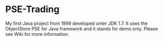 # PSE-Trading
My first Java project from 1999 developed unter JDK 1.7. It uses the ObjectStore PSE for Java framework and it stands for demo only. Please see Wiki for more information.
